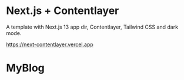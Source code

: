 # Next.js + Contentlayer

A template with Next.js 13 app dir, Contentlayer, Tailwind CSS and dark mode.

https://next-contentlayer.vercel.app


# MyBlog
